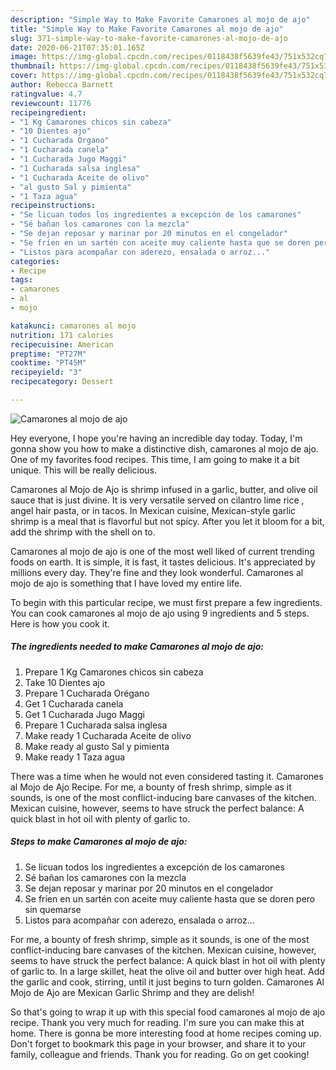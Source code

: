 ```yaml
---
description: "Simple Way to Make Favorite Camarones al mojo de ajo"
title: "Simple Way to Make Favorite Camarones al mojo de ajo"
slug: 371-simple-way-to-make-favorite-camarones-al-mojo-de-ajo
date: 2020-06-21T07:35:01.165Z
image: https://img-global.cpcdn.com/recipes/0118438f5639fe43/751x532cq70/camarones-al-mojo-de-ajo-foto-principal.jpg
thumbnail: https://img-global.cpcdn.com/recipes/0118438f5639fe43/751x532cq70/camarones-al-mojo-de-ajo-foto-principal.jpg
cover: https://img-global.cpcdn.com/recipes/0118438f5639fe43/751x532cq70/camarones-al-mojo-de-ajo-foto-principal.jpg
author: Rebecca Barnett
ratingvalue: 4.7
reviewcount: 11776
recipeingredient:
- "1 Kg Camarones chicos sin cabeza"
- "10 Dientes ajo"
- "1 Cucharada Organo"
- "1 Cucharada canela"
- "1 Cucharada Jugo Maggi"
- "1 Cucharada salsa inglesa"
- "1 Cucharada Aceite de olivo"
- "al gusto Sal y pimienta"
- "1 Taza agua"
recipeinstructions:
- "Se licuan todos los ingredientes a excepción de los camarones"
- "Sé bañan los camarones con la mezcla"
- "Se dejan reposar y marinar por 20 minutos en el congelador"
- "Se fríen en un sartén con aceite muy caliente hasta que se doren pero sin quemarse"
- "Listos para acompañar con aderezo, ensalada o arroz..."
categories:
- Recipe
tags:
- camarones
- al
- mojo

katakunci: camarones al mojo 
nutrition: 171 calories
recipecuisine: American
preptime: "PT27M"
cooktime: "PT45M"
recipeyield: "3"
recipecategory: Dessert

---
```



![Camarones al mojo de ajo](https://img-global.cpcdn.com/recipes/0118438f5639fe43/751x532cq70/camarones-al-mojo-de-ajo-foto-principal.jpg)

Hey everyone, I hope you're having an incredible day today. Today, I'm gonna show you how to make a distinctive dish, camarones al mojo de ajo. One of my favorites food recipes. This time, I am going to make it a bit unique. This will be really delicious.

Camarones al Mojo de Ajo is shrimp infused in a garlic, butter, and olive oil sauce that is just divine. It is very versatile served on cilantro lime rice , angel hair pasta, or in tacos. In Mexican cuisine, Mexican-style garlic shrimp is a meal that is flavorful but not spicy. After you let it bloom for a bit, add the shrimp with the shell on to.

Camarones al mojo de ajo is one of the most well liked of current trending foods on earth. It is simple, it is fast, it tastes delicious. It's appreciated by millions every day. They're fine and they look wonderful. Camarones al mojo de ajo is something that I have loved my entire life.


To begin with this particular recipe, we must first prepare a few ingredients. You can cook camarones al mojo de ajo using 9 ingredients and 5 steps. Here is how you cook it.

<!--inarticleads1-->

##### The ingredients needed to make Camarones al mojo de ajo:

1. Prepare 1 Kg Camarones chicos sin cabeza
1. Take 10 Dientes ajo
1. Prepare 1 Cucharada Orégano
1. Get 1 Cucharada canela
1. Get 1 Cucharada Jugo Maggi
1. Prepare 1 Cucharada salsa inglesa
1. Make ready 1 Cucharada Aceite de olivo
1. Make ready al gusto Sal y pimienta
1. Make ready 1 Taza agua


There was a time when he would not even considered tasting it. Camarones al Mojo de Ajo Recipe. For me, a bounty of fresh shrimp, simple as it sounds, is one of the most conflict-inducing bare canvases of the kitchen. Mexican cuisine, however, seems to have struck the perfect balance: A quick blast in hot oil with plenty of garlic to. 

<!--inarticleads2-->

##### Steps to make Camarones al mojo de ajo:

1. Se licuan todos los ingredientes a excepción de los camarones
1. Sé bañan los camarones con la mezcla
1. Se dejan reposar y marinar por 20 minutos en el congelador
1. Se fríen en un sartén con aceite muy caliente hasta que se doren pero sin quemarse
1. Listos para acompañar con aderezo, ensalada o arroz...


For me, a bounty of fresh shrimp, simple as it sounds, is one of the most conflict-inducing bare canvases of the kitchen. Mexican cuisine, however, seems to have struck the perfect balance: A quick blast in hot oil with plenty of garlic to. In a large skillet, heat the olive oil and butter over high heat. Add the garlic and cook, stirring, until it just begins to turn golden. Camarones Al Mojo de Ajo are Mexican Garlic Shrimp and they are delish! 

So that's going to wrap it up with this special food camarones al mojo de ajo recipe. Thank you very much for reading. I'm sure you can make this at home. There is gonna be more interesting food at home recipes coming up. Don't forget to bookmark this page in your browser, and share it to your family, colleague and friends. Thank you for reading. Go on get cooking!
